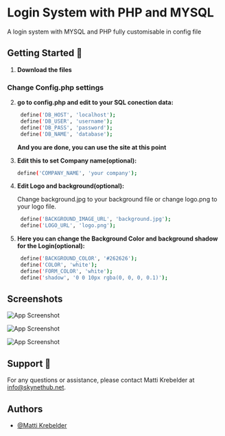
# Login System with PHP and MYSQL

A login system with MYSQL and PHP fully customisable in config file




## Getting Started 🚀


1. **Download the files**

### Change Config.php settings
2. **go to config.php and edit to your SQL conection data:**
   ```bash
    define('DB_HOST', 'localhost');
    define('DB_USER', 'username');
    define('DB_PASS', 'password');
    define('DB_NAME', 'database');  
   ```
   **And you are done, you can use the site at this point**

3. **Edit this to set Company name(optional):**
   ```bash
   define('COMPANY_NAME', 'your company');
   ```
4. **Edit Logo and background(optional):**
    
    Change background.jpg to your background file or change logo.png to your logo file.
   ```bash
    define('BACKGROUND_IMAGE_URL', 'background.jpg');
    define('LOGO_URL', 'logo.png'); 
   ```

5. **Here you can change the Background Color and background shadow for the Login(optional):**
   ```bash
    define('BACKGROUND_COLOR', '#262626');
    define('COLOR', 'white');
    define('FORM_COLOR', 'white'); 
    define('shadow', '0 0 10px rgba(0, 0, 0, 0.1)'); 
   ```
    


## Screenshots

![App Screenshot](https://skynethub.net/sh1.png)

![App Screenshot](https://skynethub.net/sh3.png)

![App Screenshot](https://skynethub.net/sh2.png)

## Support 📧

   For any questions or assistance, please contact Matti Krebelder at [info@skynethub.net](mailto:info@skynethub.net).
## Authors

- [@Matti Krebelder](https://www.github.com/Matti-Krebelder)

